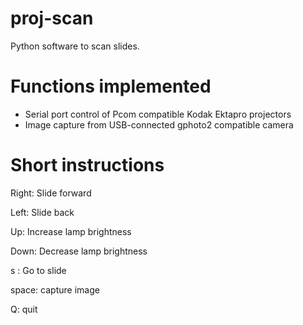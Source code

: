 # proj-scan
Python software to scan slides.

# Functions implemented
* Serial port control of Pcom compatible Kodak Ektapro projectors
* Image capture from USB-connected gphoto2 compatible camera

# Short instructions

Right: Slide forward

Left: Slide back

Up: Increase lamp brightness

Down: Decrease lamp brightness

s <number> <enter>: Go to slide <number>

space: capture image

Q: quit
